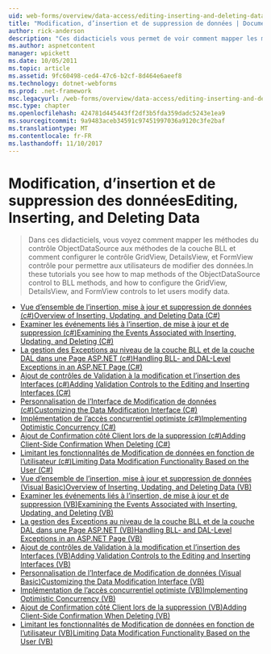 ```yaml
---
uid: web-forms/overview/data-access/editing-inserting-and-deleting-data/index
title: "Modification, d’insertion et de suppression de données | Documents Microsoft"
author: rick-anderson
description: "Ces didacticiels vous permet de voir comment mapper les méthodes du contrôle ObjectDataSource aux méthodes de la couche BLL et comment configurer le GridView, DetailsView et FormView co..."
ms.author: aspnetcontent
manager: wpickett
ms.date: 10/05/2011
ms.topic: article
ms.assetid: 9fc60498-ced4-47c6-b2cf-8d464e6aeef8
ms.technology: dotnet-webforms
ms.prod: .net-framework
msc.legacyurl: /web-forms/overview/data-access/editing-inserting-and-deleting-data
msc.type: chapter
ms.openlocfilehash: 424781d445443ff2df3b5fda359dadc5243e1ea9
ms.sourcegitcommit: 9a9483aceb34591c97451997036a9120c3fe2baf
ms.translationtype: MT
ms.contentlocale: fr-FR
ms.lasthandoff: 11/10/2017
---
```

<a name="editing-inserting-and-deleting-data"></a><span data-ttu-id="72eeb-103">Modification, d’insertion et de suppression des données</span><span class="sxs-lookup"><span data-stu-id="72eeb-103">Editing, Inserting, and Deleting Data</span></span>
====================
> <span data-ttu-id="72eeb-104">Dans ces didacticiels, vous voyez comment mapper les méthodes du contrôle ObjectDataSource aux méthodes de la couche BLL et comment configurer le contrôle GridView, DetailsView, et FormView contrôle pour permettre aux utilisateurs de modifier des données.</span><span class="sxs-lookup"><span data-stu-id="72eeb-104">In these tutorials you see how to map methods of the ObjectDataSource control to BLL methods, and how to configure the GridView, DetailsView, and FormView controls to let users modify data.</span></span>


- [<span data-ttu-id="72eeb-105">Vue d’ensemble de l’insertion, mise à jour et suppression de données (c#)</span><span class="sxs-lookup"><span data-stu-id="72eeb-105">Overview of Inserting, Updating, and Deleting Data (C#)</span></span>](an-overview-of-inserting-updating-and-deleting-data-cs.md)
- [<span data-ttu-id="72eeb-106">Examiner les événements liés à l’insertion, de mise à jour et de suppression (c#)</span><span class="sxs-lookup"><span data-stu-id="72eeb-106">Examining the Events Associated with Inserting, Updating, and Deleting (C#)</span></span>](examining-the-events-associated-with-inserting-updating-and-deleting-cs.md)
- [<span data-ttu-id="72eeb-107">La gestion des Exceptions au niveau de la couche BLL et de la couche DAL dans une Page ASP.NET (c#)</span><span class="sxs-lookup"><span data-stu-id="72eeb-107">Handling BLL- and DAL-Level Exceptions in an ASP.NET Page (C#)</span></span>](handling-bll-and-dal-level-exceptions-in-an-asp-net-page-cs.md)
- [<span data-ttu-id="72eeb-108">Ajout de contrôles de Validation à la modification et l’insertion des Interfaces (c#)</span><span class="sxs-lookup"><span data-stu-id="72eeb-108">Adding Validation Controls to the Editing and Inserting Interfaces (C#)</span></span>](adding-validation-controls-to-the-editing-and-inserting-interfaces-cs.md)
- [<span data-ttu-id="72eeb-109">Personnalisation de l’Interface de Modification de données (c#)</span><span class="sxs-lookup"><span data-stu-id="72eeb-109">Customizing the Data Modification Interface (C#)</span></span>](customizing-the-data-modification-interface-cs.md)
- [<span data-ttu-id="72eeb-110">Implémentation de l’accès concurrentiel optimiste (c#)</span><span class="sxs-lookup"><span data-stu-id="72eeb-110">Implementing Optimistic Concurrency (C#)</span></span>](implementing-optimistic-concurrency-cs.md)
- [<span data-ttu-id="72eeb-111">Ajout de Confirmation côté Client lors de la suppression (c#)</span><span class="sxs-lookup"><span data-stu-id="72eeb-111">Adding Client-Side Confirmation When Deleting (C#)</span></span>](adding-client-side-confirmation-when-deleting-cs.md)
- [<span data-ttu-id="72eeb-112">Limitant les fonctionnalités de Modification de données en fonction de l’utilisateur (c#)</span><span class="sxs-lookup"><span data-stu-id="72eeb-112">Limiting Data Modification Functionality Based on the User (C#)</span></span>](limiting-data-modification-functionality-based-on-the-user-cs.md)
- [<span data-ttu-id="72eeb-113">Vue d’ensemble de l’insertion, mise à jour et suppression de données (Visual Basic)</span><span class="sxs-lookup"><span data-stu-id="72eeb-113">Overview of Inserting, Updating, and Deleting Data (VB)</span></span>](an-overview-of-inserting-updating-and-deleting-data-vb.md)
- [<span data-ttu-id="72eeb-114">Examiner les événements liés à l’insertion, de mise à jour et de suppression (VB)</span><span class="sxs-lookup"><span data-stu-id="72eeb-114">Examining the Events Associated with Inserting, Updating, and Deleting (VB)</span></span>](examining-the-events-associated-with-inserting-updating-and-deleting-vb.md)
- [<span data-ttu-id="72eeb-115">La gestion des Exceptions au niveau de la couche BLL et de la couche DAL dans une Page ASP.NET (VB)</span><span class="sxs-lookup"><span data-stu-id="72eeb-115">Handling BLL- and DAL-Level Exceptions in an ASP.NET Page (VB)</span></span>](handling-bll-and-dal-level-exceptions-in-an-asp-net-page-vb.md)
- [<span data-ttu-id="72eeb-116">Ajout de contrôles de Validation à la modification et l’insertion des Interfaces (VB)</span><span class="sxs-lookup"><span data-stu-id="72eeb-116">Adding Validation Controls to the Editing and Inserting Interfaces (VB)</span></span>](adding-validation-controls-to-the-editing-and-inserting-interfaces-vb.md)
- [<span data-ttu-id="72eeb-117">Personnalisation de l’Interface de Modification de données (Visual Basic)</span><span class="sxs-lookup"><span data-stu-id="72eeb-117">Customizing the Data Modification Interface (VB)</span></span>](customizing-the-data-modification-interface-vb.md)
- [<span data-ttu-id="72eeb-118">Implémentation de l’accès concurrentiel optimiste (VB)</span><span class="sxs-lookup"><span data-stu-id="72eeb-118">Implementing Optimistic Concurrency (VB)</span></span>](implementing-optimistic-concurrency-vb.md)
- [<span data-ttu-id="72eeb-119">Ajout de Confirmation côté Client lors de la suppression (VB)</span><span class="sxs-lookup"><span data-stu-id="72eeb-119">Adding Client-Side Confirmation When Deleting (VB)</span></span>](adding-client-side-confirmation-when-deleting-vb.md)
- [<span data-ttu-id="72eeb-120">Limitant les fonctionnalités de Modification de données en fonction de l’utilisateur (VB)</span><span class="sxs-lookup"><span data-stu-id="72eeb-120">Limiting Data Modification Functionality Based on the User (VB)</span></span>](limiting-data-modification-functionality-based-on-the-user-vb.md)
